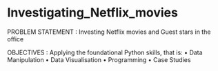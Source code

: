 # Investigating_Netflix_movies

PROBLEM STATEMENT : 
Investing Netflix movies and Guest stars in the office 

OBJECTIVES :
Applying the foundational Python skills, that is:
    •      Data Manipulation
    •      Data Visualisation
    •      Programming 
    •      Case Studies

